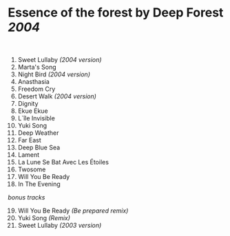 # Essence of the forest by Deep Forest *2004*

 

1. Sweet Lullaby *(2004 version)*
2. Marta's Song
3. Night Bird *(2004 version)*
4. Anasthasia
5. Freedom Cry
6. Desert Walk *(2004 version)*
7. Dignity
8. Ekue Ekue
9. L`île Invisible
10. Yuki Song
11. Deep Weather
12. Far East
13. Deep Blue Sea
14. Lament
15. La Lune Se Bat Avec Les Étoiles
16. Twosome
17. Will You Be Ready
18. In The Evening

*bonus tracks*

19. Will You Be Ready *(Be prepared remix)*
20. Yuki Song *(Remix)*
21. Sweet Lullaby *(2003 version)*
